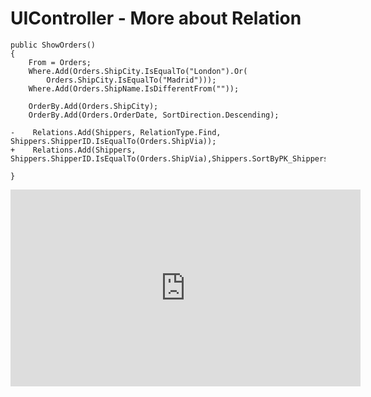 ﻿# UIController - More about Relation

```csdiff
public ShowOrders()
{
    From = Orders;
    Where.Add(Orders.ShipCity.IsEqualTo("London").Or(
        Orders.ShipCity.IsEqualTo("Madrid")));
    Where.Add(Orders.ShipName.IsDifferentFrom(""));

    OrderBy.Add(Orders.ShipCity);
    OrderBy.Add(Orders.OrderDate, SortDirection.Descending);

-    Relations.Add(Shippers, RelationType.Find, Shippers.ShipperID.IsEqualTo(Orders.ShipVia));
+    Relations.Add(Shippers, Shippers.ShipperID.IsEqualTo(Orders.ShipVia),Shippers.SortByPK_Shippers);
            
}
```
<iframe width="560" height="315" src="https://www.youtube.com/embed/9ifSzrZNh4U?list=PL1DEQjXG2xnKwhPzEwuvVkEL7a_D9-pkL" frameborder="0" allowfullscreen></iframe>